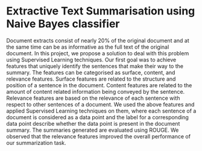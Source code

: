 # Extractive Text Summarisation using Naive Bayes classifier
Document extracts consist of nearly 20% of the original document and at the same time can be as informative as the full text of the original document. In this project, we propose a solution to deal with this problem using Supervised Learning techniques. Our first goal was to achieve features that uniquely identify the sentences that make their way to the summary. The features can be categorised as surface, content, and relevance features. Surface features are related to the structure and position of a sentence in the document. Content features are related to the amount of content related information being conveyed by the sentence. Relevance features are based on the relevance of each sentence with respect to other sentences of a document. We used the above features and applied Supervised Learning techniques on them, where each sentence of a document is considered as a data point and the label for a corresponding data point describe whether the data point is present in the document summary. The summaries generated are evaluated using ROUGE. We observed that the relevance features improved the overall performance of our summarization task.

